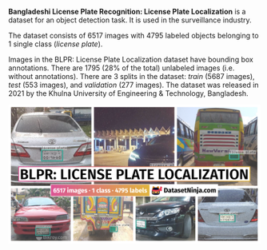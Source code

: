 **Bangladeshi License Plate Recognition: License Plate Localization** is a dataset for an object detection task. It is used in the surveillance industry. 

The dataset consists of 6517 images with 4795 labeled objects belonging to 1 single class (*license plate*).

Images in the BLPR: License Plate Localization dataset have bounding box annotations. There are 1795 (28% of the total) unlabeled images (i.e. without annotations). There are 3 splits in the dataset: *train* (5687 images), *test* (553 images), and *validation* (277 images). The dataset was released in 2021 by the Khulna University of Engineering & Technology, Bangladesh.

<img src="https://github.com/dataset-ninja/bangladeshi-license-plate-recognition-localization/raw/main/visualizations/poster.png">

